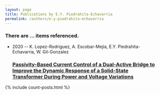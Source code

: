 ```yaml
---
layout: page
title: Publications by E.Y. Piedrahita-Echavarria
permalink: /authors/e-y-piedrahita-echavarria
---
```


<h3 id="number-posts">There are ... items referenced.</h3>
<ul class="post-list">
<li><span class='post-meta'>2020 -- K. Lopez-Rodriguez, A. Escobar-Mejia, E.Y. Piedrahita-Echavarria, W. Gil-Gonzalez</span><h3><a class='post-link' href="{{ site.baseurl }}/passivity-based-current-control-of-a-dual-active-bridge-to-improve-the-dynamic-response-of-a-solid-state-transformer-during-power-and-voltage-variations">Passivity-Based Current Control of a Dual-Active Bridge to Improve the Dynamic Response of a Solid-State Transformer During Power and Voltage Variations</a></h3></li>

</ul>
{% include count-posts.html %}

